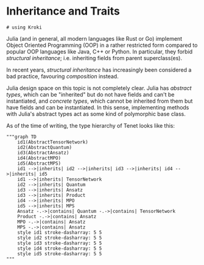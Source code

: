 # Inheritance and Traits

```@setup kroki
# using Kroki
```

Julia (and in general, all modern languages like Rust or Go) implement Object Oriented Programming (OOP) in a rather restricted form compared to popular OOP languages like Java, C++ or Python.
In particular, they forbid _structural inheritance_; i.e. inheriting fields from parent superclass(es).

In recent years, _structural inheritance_ has increasingly been considered a bad practice, favouring _composition_ instead.

Julia design space on this topic is not completely clear. Julia has _abstract types_, which can be "inherited" but do not have fields and can't be instantiated, and _concrete types_, which cannot be inherited from them but have fields and can be instantiated. In this sense, implementing methods with Julia's abstract types act as some kind of polymorphic base class.

As of the time of writing, the type hierarchy of Tenet looks like this:

```@example kroki
"""graph TD
    id1(AbstractTensorNetwork)
    id2(AbstractQuantum)
    id3(AbstractAnsatz)
    id4(AbstractMPO)
    id5(AbstractMPS)
    id1 -->|inherits| id2 -->|inherits| id3 -->|inherits| id4 -->|inherits| id5
    id1 -->|inherits| TensorNetwork
    id2 -->|inherits| Quantum
    id3 -->|inherits| Ansatz
    id3 -->|inherits| Product
    id4 -->|inherits| MPO
    id5 -->|inherits| MPS
    Ansatz -.->|contains| Quantum -.->|contains| TensorNetwork
    Product -.->|contains| Ansatz
    MPO -.->|contains| Ansatz
    MPS -.->|contains| Ansatz
    style id1 stroke-dasharray: 5 5
    style id2 stroke-dasharray: 5 5
    style id3 stroke-dasharray: 5 5
    style id4 stroke-dasharray: 5 5
    style id5 stroke-dasharray: 5 5
"""
```
